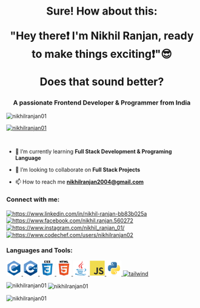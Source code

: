 <h1 align="center"> Sure! How about this:

"Hey there❗ I'm Nikhil Ranjan, ready to make things exciting❗"😎

Does that sound better?</h1>
<h3 align="center">A passionate Frontend Developer & Programmer from India</h3>

<p align="left"> <img src="https://komarev.com/ghpvc/?username=nikhilranjan01&label=Profile%20views&color=0e75b6&style=flat" alt="nikhilranjan01" /> </p>

<p align="left"> <a href="https://github.com/ryo-ma/github-profile-trophy"><img src="https://github-profile-trophy.vercel.app/?username=nikhilranjan01" alt="nikhilranjan01" /></a> </p>

<p align="left"> <a href="https://twitter.com/" target="blank"><img src="https://img.shields.io/twitter/follow/?logo=twitter&style=for-the-badge" alt="" /></a> </p>

- 🌱 I’m currently learning **Full Stack Development & Programing Language**

- 👯 I’m looking to collaborate on **Full Stack Projects**

- 📫 How to reach me **nikhilranjan2004@gmail.com**

<h3 align="left">Connect with me:</h3>
<p align="left">
<a href="https://linkedin.com/in/nikhil-ranjan-bb83b025a" target="blank"><img align="center" src="https://raw.githubusercontent.com/rahuldkjain/github-profile-readme-generator/master/src/images/icons/Social/linked-in-alt.svg" alt="https://www.linkedin.com/in/nikhil-ranjan-bb83b025a" height="30" width="40" /></a>
<a href="https://www.facebook.com/nikhil.ranjan.560272" target="blank"><img align="center" src="https://raw.githubusercontent.com/rahuldkjain/github-profile-readme-generator/master/src/images/icons/Social/facebook.svg" alt="https://www.facebook.com/nikhil.ranjan.560272" height="30" width="40" /></a>
<a href="https://instagram.com/nikhil_ranjan_01/" target="blank"><img align="center" src="https://raw.githubusercontent.com/rahuldkjain/github-profile-readme-generator/master/src/images/icons/Social/instagram.svg" alt="https://www.instagram.com/nikhil_ranjan_01/" height="30" width="40" /></a>
<a href="https://www.codechef.com/users/nikhilranjan02" target="blank"><img align="center" src="https://cdn.jsdelivr.net/npm/simple-icons@3.1.0/icons/codechef.svg" alt="https://www.codechef.com/users/nikhilranjan02" height="30" width="40" /></a>
</p>

<h3 align="left">Languages and Tools:</h3>
<p align="left"> <a href="https://www.cprogramming.com/" target="_blank" rel="noreferrer"> <img src="https://raw.githubusercontent.com/devicons/devicon/master/icons/c/c-original.svg" alt="c" width="40" height="40"/> </a> <a href="https://www.w3schools.com/cpp/" target="_blank" rel="noreferrer"> <img src="https://raw.githubusercontent.com/devicons/devicon/master/icons/cplusplus/cplusplus-original.svg" alt="cplusplus" width="40" height="40"/> </a> <a href="https://www.w3schools.com/css/" target="_blank" rel="noreferrer"> <img src="https://raw.githubusercontent.com/devicons/devicon/master/icons/css3/css3-original-wordmark.svg" alt="css3" width="40" height="40"/> </a> <a href="https://www.w3.org/html/" target="_blank" rel="noreferrer"> <img src="https://raw.githubusercontent.com/devicons/devicon/master/icons/html5/html5-original-wordmark.svg" alt="html5" width="40" height="40"/> </a> <a href="https://www.java.com" target="_blank" rel="noreferrer"> <img src="https://raw.githubusercontent.com/devicons/devicon/master/icons/java/java-original.svg" alt="java" width="40" height="40"/> </a> <a href="https://developer.mozilla.org/en-US/docs/Web/JavaScript" target="_blank" rel="noreferrer"> <img src="https://raw.githubusercontent.com/devicons/devicon/master/icons/javascript/javascript-original.svg" alt="javascript" width="40" height="40"/> </a> <a href="https://www.python.org" target="_blank" rel="noreferrer"> <img src="https://raw.githubusercontent.com/devicons/devicon/master/icons/python/python-original.svg" alt="python" width="40" height="40"/> </a> <a href="https://tailwindcss.com/" target="_blank" rel="noreferrer"> <img src="https://www.vectorlogo.zone/logos/tailwindcss/tailwindcss-icon.svg" alt="tailwind" width="40" height="40"/> </a> </p>

<p><img align="left" src="https://github-readme-stats.vercel.app/api/top-langs?username=nikhilranjan01&show_icons=true&locale=en&layout=compact" alt="nikhilranjan01" /></p>

<p>&nbsp;<img align="center" src="https://github-readme-stats.vercel.app/api?username=nikhilranjan01&show_icons=true&locale=en" alt="nikhilranjan01" /></p>

<p><img align="center" src="https://github-readme-streak-stats.herokuapp.com/?user=nikhilranjan01&" alt="nikhilranjan01" /></p>
